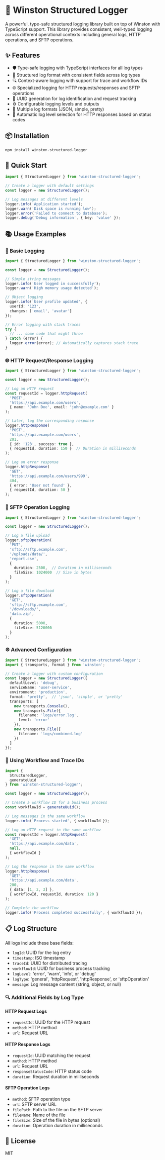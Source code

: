 # 🚀 Winston Structured Logger

A powerful, type-safe structured logging library built on top of Winston with TypeScript support. This library provides consistent, well-typed logging across different operational contexts including general logs, HTTP operations, and SFTP operations.

## ✨ Features

- 🛡️ Type-safe logging with TypeScript interfaces for all log types
- 📝 Structured log format with consistent fields across log types
- 🔍 Context-aware logging with support for trace and workflow IDs
- 🌐 Specialized logging for HTTP requests/responses and SFTP operations
- 🔑 UUID generation for log identification and request tracking
- ⚙️ Configurable logging levels and outputs
- 🎨 Multiple log formats (JSON, simple, pretty)
- 🔄 Automatic log level selection for HTTP responses based on status codes

## 📦 Installation

```bash
npm install winston-structured-logger
```

## 🚀 Quick Start

```typescript
import { StructuredLogger } from 'winston-structured-logger';

// Create a logger with default settings
const logger = new StructuredLogger();

// Log messages at different levels
logger.info('Application started');
logger.warn('Disk space is running low');
logger.error('Failed to connect to database');
logger.debug('Debug information', { key: 'value' });
```

## 📚 Usage Examples

### 🔄 Basic Logging

```typescript
import { StructuredLogger } from 'winston-structured-logger';

const logger = new StructuredLogger();

// Simple string messages
logger.info('User logged in successfully');
logger.warn('High memory usage detected');

// Object logging
logger.info('User profile updated', {
  userId: '123',
  changes: ['email', 'avatar']
});

// Error logging with stack traces
try {
  // ... some code that might throw
} catch (error) {
  logger.error(error); // Automatically captures stack trace
}
```

### 🌐 HTTP Request/Response Logging

```typescript
import { StructuredLogger } from 'winston-structured-logger';

const logger = new StructuredLogger();

// Log an HTTP request
const requestId = logger.httpRequest(
  'POST',
  'https://api.example.com/users',
  { name: 'John Doe', email: 'john@example.com' }
);

// Later, log the corresponding response
logger.httpResponse(
  'POST',
  'https://api.example.com/users',
  201,
  { id: '123', success: true },
  { requestId, duration: 150 }  // Duration in milliseconds
);

// Log an error response
logger.httpResponse(
  'GET',
  'https://api.example.com/users/999',
  404,
  { error: 'User not found' },
  { requestId, duration: 50 }
);
```

### 📂 SFTP Operation Logging

```typescript
import { StructuredLogger } from 'winston-structured-logger';

const logger = new StructuredLogger();

// Log a file upload
logger.sftpOperation(
  'PUT',
  'sftp://sftp.example.com',
  '/uploads/data/',
  'report.csv',
  {
    duration: 2500,  // Duration in milliseconds
    fileSize: 1024000  // Size in bytes
  }
);

// Log a file download
logger.sftpOperation(
  'GET',
  'sftp://sftp.example.com',
  '/downloads/',
  'data.zip',
  {
    duration: 5000,
    fileSize: 5120000
  }
);
```

### ⚙️ Advanced Configuration

```typescript
import { StructuredLogger } from 'winston-structured-logger';
import { transports, format } from 'winston';

// Create a logger with custom configuration
const logger = new StructuredLogger({
  defaultLevel: 'debug',
  serviceName: 'user-service',
  environment: 'production',
  format: 'pretty',  // 'json', 'simple', or 'pretty'
  transports: [
    new transports.Console(),
    new transports.File({
      filename: 'logs/error.log',
      level: 'error'
    }),
    new transports.File({
      filename: 'logs/combined.log'
    })
  ]
});
```

### 🔄 Using Workflow and Trace IDs

```typescript
import {
  StructuredLogger,
  generateUuid
} from 'winston-structured-logger';

const logger = new StructuredLogger();

// Create a workflow ID for a business process
const workflowId = generateUuid();

// Log messages in the same workflow
logger.info('Process started', { workflowId });

// Log an HTTP request in the same workflow
const requestId = logger.httpRequest(
  'GET',
  'https://api.example.com/data',
  null,
  { workflowId }
);

// Log the response in the same workflow
logger.httpResponse(
  'GET',
  'https://api.example.com/data',
  200,
  { data: [1, 2, 3] },
  { workflowId, requestId, duration: 120 }
);

// Complete the workflow
logger.info('Process completed successfully', { workflowId });
```

## 📋 Log Structure

All logs include these base fields:

- `logId`: UUID for the log entry
- `timestamp`: ISO timestamp
- `traceId`: UUID for distributed tracing
- `workflowId`: UUID for business process tracking
- `logLevel`: 'error', 'warn', 'info', or 'debug'
- `logType`: 'general', 'httpRequest', 'httpResponse', or 'sftpOperation'
- `message`: Log message content (string, object, or null)

### 🔍 Additional Fields by Log Type

#### HTTP Request Logs
- `requestId`: UUID for the HTTP request
- `method`: HTTP method
- `url`: Request URL

#### HTTP Response Logs
- `requestId`: UUID matching the request
- `method`: HTTP method
- `url`: Request URL
- `responseStatusCode`: HTTP status code
- `duration`: Request duration in milliseconds

#### SFTP Operation Logs
- `method`: SFTP operation type
- `url`: SFTP server URL
- `filePath`: Path to the file on the SFTP server
- `fileName`: Name of the file
- `fileSize`: Size of the file in bytes (optional)
- `duration`: Operation duration in milliseconds

## 📝 License

MIT